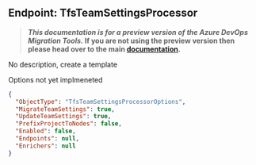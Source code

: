 ## Endpoint: TfsTeamSettingsProcessor

>**_This documentation is for a preview version of the Azure DevOps Migration Tools._ If you are not using the preview version then please head over to the main [documentation](https://nkdagility.github.io/azure-devops-migration-tools).**

<Breadcrumbs>

No description, create a template

Options not yet implmeneted

```JSON
{
  "ObjectType": "TfsTeamSettingsProcessorOptions",
  "MigrateTeamSettings": true,
  "UpdateTeamSettings": true,
  "PrefixProjectToNodes": false,
  "Enabled": false,
  "Endpoints": null,
  "Enrichers": null
}
```